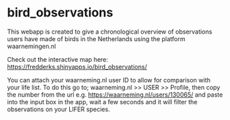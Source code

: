 # bird_observations
This webapp is created to give a chronological overview of observations users have made of birds in the Netherlands using the platform waarnemingen.nl

Check out the interactive map here: https://fredderks.shinyapps.io/bird_observations/

You can attach your waarneming.nl user ID to allow for comparison with your life list. To do this go to; waarneming.nl >> USER >> Profile, then copy the number from the url e.g. https://waarneming.nl/users/130065/ and paste into the input box in the app, wait a few seconds and it will filter the observations on your LIFER species.